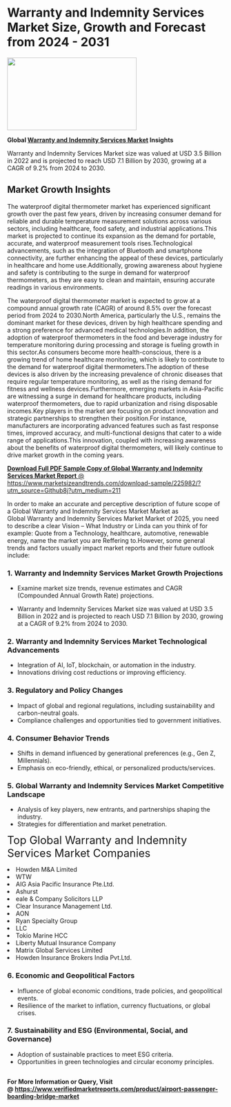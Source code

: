 <H1>Warranty and Indemnity Services Market Size, Growth and Forecast from 2024 - 2031</H1><img class="aligncenter size-medium wp-image-584254" src="https://thirdeyenews.in/wp-content/uploads/2024/09/Global-Market-Research-300x168.jpeg" alt="" width="300" height="168" /><p><strong>Global&nbsp;<a href="https://www.marketsizeandtrends.com/download-sample/225982/?utm_source=Github8j?utm_medium=211">Warranty and Indemnity Services Market</a> Insights</strong></p><p>Warranty and Indemnity Services Market size was valued at USD 3.5 Billion in 2022 and is projected to reach USD 7.1 Billion by 2030, growing at a CAGR of 9.2% from 2024 to 2030.</p><p><h2>Market Growth Insights</h2> <p>The waterproof digital thermometer market has experienced significant growth over the past few years, driven by increasing consumer demand for reliable and durable temperature measurement solutions across various sectors, including healthcare, food safety, and industrial applications.This market is projected to continue its expansion as the demand for portable, accurate, and waterproof measurement tools rises.Technological advancements, such as the integration of Bluetooth and smartphone connectivity, are further enhancing the appeal of these devices, particularly in healthcare and home use.Additionally, growing awareness about hygiene and safety is contributing to the surge in demand for waterproof thermometers, as they are easy to clean and maintain, ensuring accurate readings in various environments.</p> <p><a href="#"></a></p> <p>The waterproof digital thermometer market is expected to grow at a compound annual growth rate (CAGR) of around 8.5% over the forecast period from 2024 to 2030.North America, particularly the U.S., remains the dominant market for these devices, driven by high healthcare spending and a strong preference for advanced medical technologies.In addition, the adoption of waterproof thermometers in the food and beverage industry for temperature monitoring during processing and storage is fueling growth in this sector.As consumers become more health-conscious, there is a growing trend of home healthcare monitoring, which is likely to contribute to the demand for waterproof digital thermometers.The adoption of these devices is also driven by the increasing prevalence of chronic diseases that require regular temperature monitoring, as well as the rising demand for fitness and wellness devices.Furthermore, emerging markets in Asia-Pacific are witnessing a surge in demand for healthcare products, including waterproof thermometers, due to rapid urbanization and rising disposable incomes.Key players in the market are focusing on product innovation and strategic partnerships to strengthen their position.For instance, manufacturers are incorporating advanced features such as fast response times, improved accuracy, and multi-functional designs that cater to a wide range of applications.This innovation, coupled with increasing awareness about the benefits of waterproof digital thermometers, will likely continue to drive market growth in the coming years.</p> <p><a href="#"></p><p><span class=""><strong>Download Full PDF Sample Copy of Global Warranty and Indemnity Services Market Report</strong> @ <a href="https://www.marketsizeandtrends.com/download-sample/225982/?utm_source=Github8j?utm_medium=211" target="_blank">https://www.marketsizeandtrends.com/download-sample/225982/?utm_source=Github8j?utm_medium=211</a></span></p><p>In order to make an accurate and perceptive description of future scope of a Global&nbsp;Warranty and Indemnity Services Market Market as Global&nbsp;Warranty and Indemnity Services Market Market of 2025, you need to describe a clear Vision &ndash; What Industry or Linda can you think of for example: Quote from a Technology, healthcare, automotive, renewable energy, name the market you are Reffering to.However, some general trends and factors usually impact market reports and their future outlook include:</p><h3>1.&nbsp;<strong>Warranty and Indemnity Services Market Growth Projections</strong></h3><ul><li>Examine market size trends, revenue estimates and CAGR (Compounded Annual Growth Rate) projections.</li><li><p>Warranty and Indemnity Services Market size was valued at USD 3.5 Billion in 2022 and is projected to reach USD 7.1 Billion by 2030, growing at a CAGR of 9.2% from 2024 to 2030.</p></li></ul><h3>2.&nbsp;<strong>Warranty and Indemnity Services Market Technological Advancements</strong></h3><ul><li>Integration of AI, IoT, blockchain, or automation in the industry.</li><li>Innovations driving cost reductions or improving efficiency.</li></ul><h3>3.&nbsp;<strong>Regulatory and Policy Changes</strong></h3><ul><li>Impact of global and regional regulations, including sustainability and carbon-neutral goals.</li><li>Compliance challenges and opportunities tied to government initiatives.</li></ul><h3>4.&nbsp;<strong>Consumer Behavior Trends</strong></h3><ul><li>Shifts in demand influenced by generational preferences (e.g., Gen Z, Millennials).</li><li>Emphasis on eco-friendly, ethical, or personalized products/services.</li></ul><h3>5.&nbsp;<strong>Global Warranty and Indemnity Services Market Competitive Landscape</strong></h3><ul><li>Analysis of key players, new entrants, and partnerships shaping the industry.</li><li>Strategies for differentiation and market penetration.</li></ul><p data-pm-slice="1 1 []"><span style="color: inherit; font-family: inherit; font-size: 25px;">Top Global Warranty and Indemnity Services Market Companies</span></p><div class="" data-test-id=""><p><li>Howden M&A Limited</li><li> WTW</li><li> AIG Asia Pacific Insurance Pte.Ltd.</li><li> Ashurst</li><li> eale & Company Solicitors LLP</li><li> Clear Insurance Management Ltd.</li><li> AON</li><li> Ryan Specialty Group</li><li> LLC</li><li> Tokio Marine HCC</li><li> Liberty Mutual Insurance Company</li><li> Matrix Global Services Limited</li><li> Howden Insurance Brokers India Pvt.Ltd.</li></p></div><h3>6.&nbsp;<strong>Economic and Geopolitical Factors</strong></h3><ul><li>Influence of global economic conditions, trade policies, and geopolitical events.</li><li>Resilience of the market to inflation, currency fluctuations, or global crises.</li></ul><h3>7.&nbsp;<strong>Sustainability and ESG (Environmental, Social, and Governance)</strong></h3><ul><li>Adoption of sustainable practices to meet ESG criteria.</li><li>Opportunities in green technologies and circular economy principles.</li></ul><h2><strong style="font-size: 14px;">For More Information or Query, Visit @&nbsp;</strong><a style="background-color: #ffffff; font-size: 14px;" href="https://www.marketsizeandtrends.com/report/warranty-and-indemnity-services-market/" target="_blank">https://www.verifiedmarketreports.com/product/airport-passenger-boarding-bridge-market</a></h2>